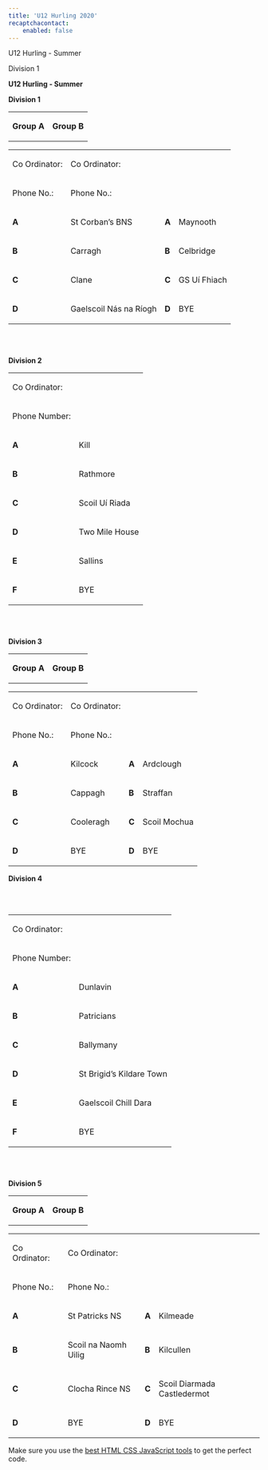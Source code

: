 ```yaml
---
title: 'U12 Hurling 2020'
recaptchacontact:
    enabled: false
---
```


U12 Hurling - Summer

Division 1

<p><strong>U12 Hurling - Summer</strong></p>
<p><strong>Division 1</strong></p>
<table>
<tbody>
<tr>
<td>
<p><strong>Group A</strong></p>
</td>
<td>
<p><strong>Group B</strong></p>
</td>
</tr>
</tbody>
</table>
<table>
<tbody>
<tr>
<td>
<p>Co Ordinator:</p>
</td>
<td>
<p>Co Ordinator:</p>
</td>
</tr>
<tr>
<td>
<p>Phone No.:</p>
</td>
<td>
<p>Phone No.:</p>
</td>
</tr>
<tr>
<td>
<p><strong>A</strong></p>
</td>
<td>
<p>St Corban&rsquo;s BNS</p>
</td>
<td>
<p><strong>A</strong></p>
</td>
<td>
<p>Maynooth</p>
</td>
</tr>
<tr>
<td>
<p><strong>B</strong></p>
</td>
<td>
<p>Carragh</p>
</td>
<td>
<p><strong>B</strong></p>
</td>
<td>
<p>Celbridge</p>
</td>
</tr>
<tr>
<td>
<p><strong>C</strong></p>
</td>
<td>
<p>Clane</p>
</td>
<td>
<p><strong>C</strong></p>
</td>
<td>
<p>GS U&iacute; Fhiach</p>
</td>
</tr>
<tr>
<td>
<p><strong>D</strong></p>
</td>
<td>
<p>Gaelscoil N&aacute;s na R&iacute;ogh</p>
</td>
<td>
<p><strong>D</strong></p>
</td>
<td>
<p>BYE</p>
</td>
</tr>
</tbody>
</table>
<p><br /><br /></p>
<p><strong>Division 2&nbsp;</strong></p>
<table>
<tbody>
<tr>
<td>
<p>Co Ordinator:</p>
</td>
</tr>
<tr>
<td>
<p>Phone Number:</p>
</td>
</tr>
<tr>
<td>
<p><strong>A</strong></p>
</td>
<td>
<p>Kill</p>
</td>
</tr>
<tr>
<td>
<p><strong>B</strong></p>
</td>
<td>
<p>Rathmore</p>
</td>
</tr>
<tr>
<td>
<p><strong>C</strong></p>
</td>
<td>
<p>Scoil U&iacute; Riada</p>
</td>
</tr>
<tr>
<td>
<p><strong>D</strong></p>
</td>
<td>
<p>Two Mile House</p>
</td>
</tr>
<tr>
<td>
<p><strong>E</strong></p>
</td>
<td>
<p>Sallins</p>
</td>
</tr>
<tr>
<td>
<p><strong>F</strong></p>
</td>
<td>
<p>BYE</p>
</td>
</tr>
</tbody>
</table>
<p><br /><br /></p>
<p><strong>Division 3&nbsp;</strong></p>
<table>
<tbody>
<tr>
<td>
<p><strong>Group A</strong></p>
</td>
<td>
<p><strong>Group B</strong></p>
</td>
</tr>
</tbody>
</table>
<table>
<tbody>
<tr>
<td>
<p>Co Ordinator:</p>
</td>
<td>
<p>Co Ordinator:</p>
</td>
</tr>
<tr>
<td>
<p>Phone No.:</p>
</td>
<td>
<p>Phone No.:</p>
</td>
</tr>
<tr>
<td>
<p><strong>A</strong></p>
</td>
<td>
<p>Kilcock</p>
</td>
<td>
<p><strong>A</strong></p>
</td>
<td>
<p>Ardclough</p>
</td>
</tr>
<tr>
<td>
<p><strong>B</strong></p>
</td>
<td>
<p>Cappagh</p>
</td>
<td>
<p><strong>B</strong></p>
</td>
<td>
<p>Straffan</p>
</td>
</tr>
<tr>
<td>
<p><strong>C</strong></p>
</td>
<td>
<p>Cooleragh</p>
</td>
<td>
<p><strong>C</strong></p>
</td>
<td>
<p>Scoil Mochua</p>
</td>
</tr>
<tr>
<td>
<p><strong>D</strong></p>
</td>
<td>
<p>BYE</p>
</td>
<td>
<p><strong>D</strong></p>
</td>
<td>
<p>BYE</p>
</td>
</tr>
</tbody>
</table>
<p><strong>Division 4</strong></p>
<p><br /><br /></p>
<table>
<tbody>
<tr>
<td>
<p>Co Ordinator:</p>
</td>
</tr>
<tr>
<td>
<p>Phone Number:</p>
</td>
</tr>
<tr>
<td>
<p><strong>A</strong></p>
</td>
<td>
<p>Dunlavin</p>
</td>
</tr>
<tr>
<td>
<p><strong>B</strong></p>
</td>
<td>
<p>Patricians</p>
</td>
</tr>
<tr>
<td>
<p><strong>C</strong></p>
</td>
<td>
<p>Ballymany</p>
</td>
</tr>
<tr>
<td>
<p><strong>D</strong></p>
</td>
<td>
<p>St Brigid&rsquo;s Kildare Town</p>
</td>
</tr>
<tr>
<td>
<p><strong>E</strong></p>
</td>
<td>
<p>Gaelscoil Chill Dara</p>
</td>
</tr>
<tr>
<td>
<p><strong>F</strong></p>
</td>
<td>
<p>BYE</p>
</td>
</tr>
</tbody>
</table>
<p><br /><br /></p>
<p><strong>Division 5</strong></p>
<table>
<tbody>
<tr>
<td>
<p><strong>Group A</strong></p>
</td>
<td>
<p><strong>Group B</strong></p>
</td>
</tr>
</tbody>
</table>
<table>
<tbody>
<tr>
<td>
<p>Co Ordinator:</p>
</td>
<td>
<p>Co Ordinator:</p>
</td>
</tr>
<tr>
<td>
<p>Phone No.:</p>
</td>
<td>
<p>Phone No.:</p>
</td>
</tr>
<tr>
<td>
<p><strong>A</strong></p>
</td>
<td>
<p>St Patricks NS</p>
</td>
<td>
<p><strong>A</strong></p>
</td>
<td>
<p>Kilmeade</p>
</td>
</tr>
<tr>
<td>
<p><strong>B</strong></p>
</td>
<td>
<p>Scoil na Naomh Uilig</p>
</td>
<td>
<p><strong>B</strong></p>
</td>
<td>
<p>Kilcullen</p>
</td>
</tr>
<tr>
<td>
<p><strong>C</strong></p>
</td>
<td>
<p>Clocha Rince NS</p>
</td>
<td>
<p><strong>C</strong></p>
</td>
<td>
<p>Scoil Diarmada Castledermot</p>
</td>
</tr>
<tr>
<td>
<p><strong>D</strong></p>
</td>
<td>
<p>BYE</p>
</td>
<td>
<p><strong>D</strong></p>
</td>
<td>
<p>BYE</p>
</td>
</tr>
</tbody>
</table>
<p>Make sure you use the <a href="https://html-css-js.com/">best HTML CSS JavaScript tools</a> to get the perfect code.</p>